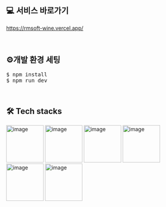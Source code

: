 ## 💻 서비스 바로가기
https://rmsoft-wine.vercel.app/

<br/>

## ⚙️개발 환경 세팅
<pre>$ npm install
$ npm run dev</pre>

<br/>

## 🛠 Tech stacks
<img width="100" alt="image" src="https://github.com/leeleeleeleejun/Book-Community_Frontend/assets/98197264/8d1273a7-9b38-400a-bf8e-e2aba8e8e116" />
<img width="100" alt="image" src="https://github.com/leeleeleeleejun/Book-Community_Frontend/assets/98197264/cc5ac568-d0f8-4f8f-b446-0d0f54c3e63e"/>
<img width="100" alt="image" src="https://github.com/leeleeleeleejun/Book-Community_Frontend/assets/98197264/de0e5313-5a4e-475a-9628-941141731707"/>
<img width="100" alt="image" src="https://github.com/leeleeleeleejun/rmsoft/assets/98197264/55a2c89c-6742-4f81-b572-30905f04b2a2"/>
<img width="100" alt="image" src="https://github.com/leeleeleeleejun/Book-Community_Frontend/assets/98197264/75ec505a-b9ed-42a7-be56-26ecda055e19"/>
<img width="100" alt="image" src="https://github.com/leeleeleeleejun/Book-Community_Frontend/assets/98197264/d3de5e21-0228-4b89-add4-e36d8dcf65d3"/>
